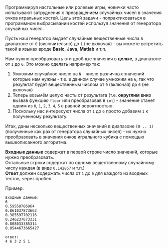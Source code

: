 Программируя настольные или ролевые игры, новички часто испытывают затруднения с превращением случайных чисел в
значения очков игральных костей. Цель этой задачи - попрактиковаться в программном выбрасывании костей используя
значения от генератора случайных чисел.

Пусть наш генератор выдаёт случайные вещественные числа в диапазоне от `0` (включительно) до `1` (не включая) -
вы можете встретить такой в языках вроде **Basic**, **Java**, **Matlab** и т.п.

Нам нужно преобразовать эти дробные значения в **целые**, в диапазоне от `1` до `6`. Это можно сделать например так:

1. Умножим случайное число на `N` - число различных значений которые нам нужны - т.е. в данном случае умножим на `6`,
    так что результат будет вещественным числом от `0` (включая) до `6` (не включая)
2. Теперь возьмём целую часть от результата (т.е. **округлим вниз** вызвав функцию `floor` или преобразовав в `int`) -
    значение станет одним из `0`, `1`, `2`, `3`, `4`, `5` с равной вероятностью.
3. Поскольку нас интересуют числа от `1` до `6` просто добавим `1` к полученному результату.

Итак, даны несколько вещественных значений в диапазоне `[0 .. 1)` (полученные как раз от генератора случайных чисел) -
их нужно преобразовать в значения очков игрального кубика с помощью вышеописанного алгоритма.

**Входные данные** содержат в первой строке число значений, которые нужно преобразовать.  
Остальные строки содержат по одному вещественному случайному числу каждая (в виде `0.142857` и т.п.)  
**Ответ** должен содержать числа от `1` до `6` для каждого из входных тестов, через пробел.

Пример:

    входные данные:
    6
    0.59558786964
    0.861037873663
    0.385597702116
    0.246237673331
    0.808033385314
    0.0544673665427
    
    ответ:
    4 6 3 2 5 1
